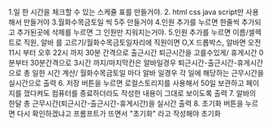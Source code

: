 1.일 한 시간을 체크할 수 있는 스케쥴 표를 만들거야.
2. html css java script만 사용해서 만들거야
3.월화수목금토일 씩 5주 만들거야
4.인원 추가를 누르면 한줄씩 추가되고 추가된곳에 삭제를 누르면 그 인원만 지워지는거야.
5.인원 추가를 누르면 이름/셀렉트로 직원, 알바 를 고르기/월화수목금토일자리에 직원이면 O,X 드롭박스, 알바면 오전 11시 부터 오후 22시 까지 30분 간격으로 출근시간 퇴근시간을 고를수있게/ 휴게시간 0분부터 30분간격으로 3시간 까지/마지막칸은 알바일경우 퇴근시간-출근시간-휴게시간으로 총 일한 시간 계산/ 월화수목금토일 마다 알바 일경우 각 일에 해당하는 근무시간을 실시간으로 출력
6. 저장 버튼을 누르면 로컬스토리지를 사용해서 50일 보관하고 페이지를 껐다켜도 컴퓨터를 종료하더라도 작성한 내용이 그대로 보이도록 출력
7. 알바의 한달 총 근무시간(퇴근시간-출근시간-휴게시간)을 실시간 출력
8. 초기화 버튼을 누르면 다시 확인하겠냐고 프롬프트가 뜨면서 "초기화" 라고 작성해야 초기화
